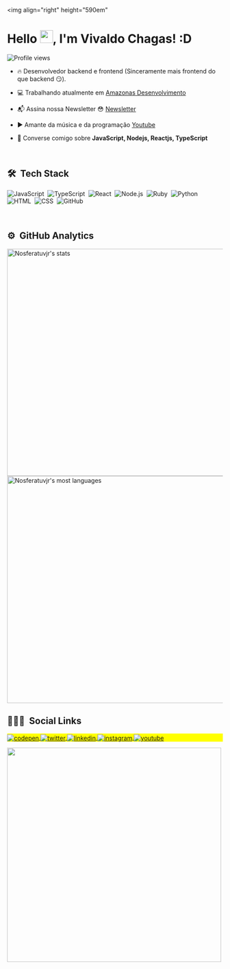 
<img align="right" height="590em" 
<h1 align="left">Hello <img src="https://raw.githubusercontent.com/kaueMarques/kaueMarques/master/hi.gif" width="30px">, I'm Vivaldo Chagas! :D</h1>
<p align="left"> <img src="https://komarev.com/ghpvc/?username=Nosferatuvjr&color=yellow" alt="Profile views" /> </p>

- 🔥 Desenvolvedor backend e frontend (Sinceramente mais frontend do que backend 😏).

- 💻 Trabalhando atualmente em [Amazonas Desenvolvimento](https://amazonasdev.com/)

- 📬 Assina nossa Newsletter 😳 [Newsletter](newsamdev.vercel.app)

- ▶️ Amante da música e da programação [Youtube](youtu.be/waAlgFq9Xq8)

- 💬 Converse comigo sobre **JavaScript, Nodejs, Reactjs, TypeScript**

<br>

## 🛠 &nbsp;Tech Stack

![JavaScript](https://img.shields.io/badge/-JavaScript-05122A?style=flat&logo=javascript)&nbsp;
![TypeScript](https://img.shields.io/badge/-TypeScript-05122a?style=flat&logo=TypeScript)&nbsp;
![React](https://img.shields.io/badge/-React-05122A?style=flat&logo=react)&nbsp;
![Node.js](https://img.shields.io/badge/-Node.js-05122A?style=flat&logo=node.js)&nbsp;
![Ruby](https://img.shields.io/badge/-Ruby-05122a?style=flat&logo=Ruby)&nbsp;
![Python](https://img.shields.io/badge/-Python-05122a?style=flat&logo=Python)&nbsp;
![HTML](https://img.shields.io/badge/-HTML-05122A?style=flat&logo=HTML5)&nbsp;
![CSS](https://img.shields.io/badge/-CSS-05122A?style=flat&logo=CSS3&logoColor=1572B6)&nbsp;
![GitHub](https://img.shields.io/badge/-GitHub-05122A?style=flat&logo=github)&nbsp;

<br>

## ⚙️ &nbsp;GitHub Analytics

<p align="left">
<img width="530em" src="https://github-readme-stats.vercel.app/api?username=Nosferatuvjr&show_icons=true&theme=vision-friendly-dark" alt="Nosferatuvjr's stats"/>
<img width="530em" src="https://github-readme-stats.vercel.app/api/top-langs/?username=Nosferatuvjr&layout=compact&theme=vision-friendly-dark" alt="Nosferatuvjr's most languages"/>
</p>


## 👨🏽‍🦲 &nbsp;Social Links

<p align="left" style="background:yellow">
<a href="https://www.facebook.com/jr.vivaldo" target="_blank">
  <img align="center" src="https://img.shields.io/badge/-Nosferatuvjr-05122A?style=flat&logo=facebook" alt="codepen"/>
</a>
<a href="https://twitter.com/nosferatuvjr" target="_blank">
  <img align="center" src="https://img.shields.io/badge/-Nosferatuvjr-05122A?style=flat&logo=twitter" alt="twitter"/>  
</a>
<a href="https://www.linkedin.com/in/vivaldo-chagas-5945381b3/" target="_blank">
  <img align="center" src="https://img.shields.io/badge/-Nosferatuvjr-05122A?style=flat&logo=linkedin" alt="linkedin"/>
</a>
<a href="https://instagram.com/1997vjr" target="_blank">
 <img align="center" src="https://img.shields.io/badge/-1997vjr-05122A?style=flat&logo=instagram" alt="instagram"/>
</a>
<a href="youtu.be/waAlgFq9Xq8" target="_blank">
 <img align="center" src="https://img.shields.io/badge/-Musiquinha-05122A?style=flat&logo=youtube" alt="youtube"/>
</a>
</p>

<img width="500em" src="https://github-readme-twitter-gazf.vercel.app/api?id=devscansados&layout=wide&show_reply=off&show_retweet=off" />

